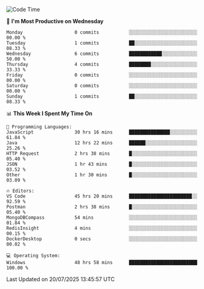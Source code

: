 <!--START_SECTION:waka-->
![Code Time](http://img.shields.io/badge/Code%20Time-5%2C348%20hrs%2027%20mins-blue)

📅 **I'm Most Productive on Wednesday** 

```text
Monday                   0 commits           ░░░░░░░░░░░░░░░░░░░░░░░░░   00.00 % 
Tuesday                  1 commits           ██░░░░░░░░░░░░░░░░░░░░░░░   08.33 % 
Wednesday                6 commits           ████████████░░░░░░░░░░░░░   50.00 % 
Thursday                 4 commits           ████████░░░░░░░░░░░░░░░░░   33.33 % 
Friday                   0 commits           ░░░░░░░░░░░░░░░░░░░░░░░░░   00.00 % 
Saturday                 0 commits           ░░░░░░░░░░░░░░░░░░░░░░░░░   00.00 % 
Sunday                   1 commits           ██░░░░░░░░░░░░░░░░░░░░░░░   08.33 % 
```


📊 **This Week I Spent My Time On** 

```text
💬 Programming Languages: 
JavaScript               30 hrs 16 mins      ███████████████░░░░░░░░░░   61.84 % 
Java                     12 hrs 22 mins      ██████░░░░░░░░░░░░░░░░░░░   25.26 % 
HTTP Request             2 hrs 38 mins       █░░░░░░░░░░░░░░░░░░░░░░░░   05.40 % 
JSON                     1 hr 43 mins        █░░░░░░░░░░░░░░░░░░░░░░░░   03.52 % 
Other                    1 hr 30 mins        █░░░░░░░░░░░░░░░░░░░░░░░░   03.09 % 

🔥 Editors: 
VS Code                  45 hrs 20 mins      ███████████████████████░░   92.59 % 
Postman                  2 hrs 38 mins       █░░░░░░░░░░░░░░░░░░░░░░░░   05.40 % 
MongoDBCompass           54 mins             ░░░░░░░░░░░░░░░░░░░░░░░░░   01.84 % 
RedisInsight             4 mins              ░░░░░░░░░░░░░░░░░░░░░░░░░   00.15 % 
DockerDesktop            0 secs              ░░░░░░░░░░░░░░░░░░░░░░░░░   00.02 % 

💻 Operating System: 
Windows                  48 hrs 58 mins      █████████████████████████   100.00 % 
```


 Last Updated on 20/07/2025 13:45:57 UTC
<!--END_SECTION:waka-->
